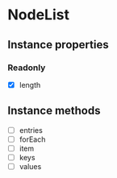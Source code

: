 # NodeList

## Instance properties

### Readonly

- [x] length

## Instance methods

- [ ] entries
- [ ] forEach
- [ ] item
- [ ] keys
- [ ] values
